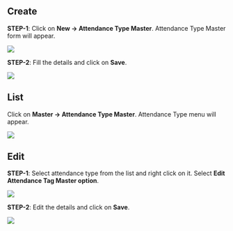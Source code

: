 ## Create

**STEP-1**: Click on **New -> Attendance Type Master**. Attendance Type Master form will appear.

![](http://docs.risersoft.com/hrmnirvana/ImagesExt/image8_54.jpg)

**STEP-2**: Fill the details and click on **Save**.

![](http://docs.risersoft.com/hrmnirvana/ImagesExt/image8_55.jpg)

## List

Click on **Master -> Attendance Type Master**. Attendance Type menu will appear.

 ![](http://docs.risersoft.com/hrmnirvana/ImagesExt/image8_56.jpg)

## Edit

**STEP-1**: Select attendance type from the list and right click on it. Select **Edit Attendance Tag Master option**.

![](http://docs.risersoft.com/hrmnirvana/ImagesExt/image8_57.jpg)


**STEP-2**: Edit the details and click on **Save**.

![](http://docs.risersoft.com/hrmnirvana/ImagesExt/image8_58.jpg)
